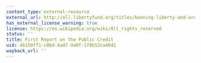 ```yaml
---
content_type: external-resource
external_url: http://oll.libertyfund.org/titles/banning-liberty-and-order-the-first-american-party-struggle#lf0464_head_074
has_external_license_warning: true
license: https://en.wikipedia.org/wiki/All_rights_reserved
status: ''
title: First Report on the Public Credit
uid: 4b150ff1-c0bd-4a47-9a0f-1f8b52ca4041
wayback_url: ''
---
```

